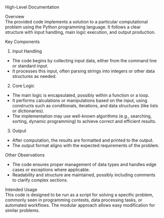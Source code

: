 High-Level Documentation

Overview  
The provided code implements a solution to a particular computational problem using the Python programming language. It follows a clear structure with input handling, main logic execution, and output production.

Key Components

1. Input Handling  
- The code begins by collecting input data, either from the command line or standard input.  
- It processes this input, often parsing strings into integers or other data structures as needed.

2. Core Logic  
- The main logic is encapsulated, possibly within a function or a loop.  
- It performs calculations or manipulations based on the input, using constructs such as conditionals, iterations, and data structures (like lists or dictionaries).  
- The implementation may use well-known algorithms (e.g., searching, sorting, dynamic programming) to achieve correct and efficient results.

3. Output  
- After computation, the results are formatted and printed to the output.  
- The output format aligns with the expected requirements of the problem.

Other Observations  
- The code ensures proper management of data types and handles edge cases or exceptions where applicable.  
- Readability and structure are maintained, possibly including comments to clarify complex sections.

Intended Usage  
This code is designed to be run as a script for solving a specific problem, commonly seen in programming contests, data processing tasks, or automated workflows. The modular approach allows easy modification for similar problems.